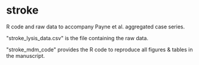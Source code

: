 # stroke
R code and raw data to accompany Payne et al. aggregated case series.

"stroke_lysis_data.csv" is the file containing the raw data.

"stroke_mdm_code" provides the R code to reproduce all figures & tables in the manuscript.
